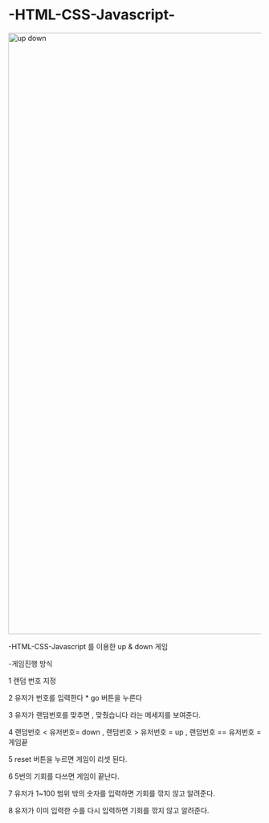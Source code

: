 # -HTML-CSS-Javascript-  
  <img width="1196" alt="up down" src="https://user-images.githubusercontent.com/95417144/184604982-d3767fae-7dea-41d0-bec8-97709442667a.png">
  
  -HTML-CSS-Javascript 를 이용한 up & down 게임  
    
  -게임진행 방식  
    
  1 랜덤 번호 지정  

  2 유저가 번호를 입력한다 * go 버튼을 누른다  

  3 유저가 랜덤번호를 맞추면 , 맞췄습니다 라는 메세지를 보여준다.  

  4 랜덤번호 < 유저번호= down , 랜덤번호 > 유저번호 = up , 랜덤번호 == 유저번호 = 게임끝  

  5 reset 버튼을 누르면 게임이 리셋 된다.  

  6 5번의 기회를 다쓰면 게임이 끝난다.  

  7 유저가 1~100 범위 밖의 숫자를 입력하면 기회를 깎지 않고 알려준다.  

  8 유저가 이미 입력한 수를 다시 입력하면 기회를 깎지 않고 알려준다. 
  